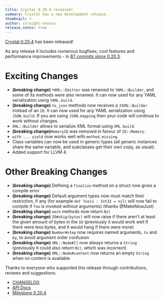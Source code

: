 ```yaml
---
title: Crystal 0.20.4 released!
summary: Crystal has a new development release.
thumbnail: +
author: straight-shoota
release_notes: true
---
```


[Crystal 0.20.4](https://github.com/crystal-lang/crystal/releases/tag/0.20.4) has been released!

As any release it includes numerous bugfixes, cool features and performance improvements - in [87 commits since 0.20.3](https://github.com/crystal-lang/crystal/compare/0.20.3...0.20.4).

# Exciting Changes

* **(breaking change)** `YAML::Emitter` was renamed to `YAML::Builder`, and some of its methods were also renamed. It can now used for any YAML serialization using `YAML.build`.
* **(breaking change)** `to_json` methods now receives a `JSON::Builder` instead of an `IO`. It can now used for any YAML serialization using `JSON.build`. If you are using `JSON.mapping` then your code will continue to work without changes.
* `XML::Builder` allows to serialize XML format using `XML.build`.
* **(breaking change)**`MemoryIO` was removed in favour of `IO::Memory`.
* `with ... yield` now works well with `method_missing`.
* Class variables can now be used in generic types (all generic instances share the same variable, and subclasses get their own copy, as usual).
* Added support for LLVM 4.

# Other Breaking Changes

* **(breaking change)** Defining a `finalize` method on a struct now gives a compile error
* **(breaking change)** Default argument types now must match their restriction, if any (for example `def foo(x : Int32 = nil)` will now fail to compile if `foo` is invoked without arguments) (thanks @MakeNowJust)
* **(breaking change)** `each` methods now return `Nil`
* **(breaking change)** `IO#skip(bytes)` will now raise if there aren't at least the given amount of bytes in the `IO` (previously it would work well if there were less bytes, and it would hang if there were more)
* **(breaking change)** `Number#step` now requires named arguments, `to` and `by`, to avoid argument order confusion
* **(breaking change)** `XML::Node#[]` now always returns a `String` (previously it could also return `Nil`, which was incorrect)
* **(breaking change)** `XML::Node#content` now returns an empty `String` when no content is available

Thanks to everyone who supported this release through contributions, reviews and suggestions.

* [CHANGELOG](https://github.com/crystal-lang/crystal/releases/tag/0.20.4)
* [API Docs](https://crystal-lang.org/api/0.20.4)
* [Milestone 0.20.4](https://github.com/crystal-lang/crystal/issues?q=milestone%3A0.20.4)
